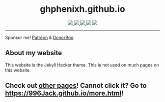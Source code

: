 <h1 align="center">ghphenixh.github.io</h1>
<p align="center">
    <a href="LICENSE">
        <img src="https://img.shields.io/github/license/GHPhenixH/ghphenixh.github.io?label=License">
    </a>
    <a href="https://github.com/GHPhenixH/ghphenixh.github.io/releases/latest">
        <img src="https://img.shields.io/github/v/release/GHPhenixH/ghphenixh.github.io?label=Latest%20Version">
    </a>
    <a href="https://github.com/GHPhenixH/ghphenixh.github.io/commit/main">
        <img src="https://img.shields.io/github/last-commit/GHPhenixH/ghphenixh.github.io?label=Last%20Update">
    </a>
    <img src="https://img.shields.io/github/languages/code-size/GHPhenixH/ghphenixh.github.io?label=Size">
    <a href="https://github.com/GHPhenixH/ghphenixh.github.io/issues">
        <img src="https://img.shields.io/github/issues/GHPhenixH/ghphenixh.github.io?label=Issues">
    </a>
</p>

---

Sponsor me! [Patreon](patreon.com/PhenixH) & [DonorBox](https://donorbox.org/phenix-h-fundraiser).

## About my website
This website is the Jekyll Hacker theme. This is not used on much pages on this website.

## Check out [other pages](https://996Jack.github.io/more.html)! Cannot click it? Go to https://996Jack.github.io/more.html!
